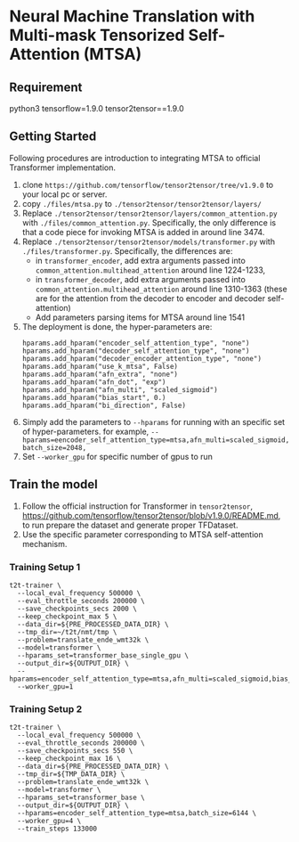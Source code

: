 # Neural Machine Translation with Multi-mask Tensorized Self-Attention (MTSA)

## Requirement

python3
tensorflow=1.9.0
tensor2tensor==1.9.0

## Getting Started

Following procedures are introduction to integrating MTSA to official Transformer implementation.

1. clone `https://github.com/tensorflow/tensor2tensor/tree/v1.9.0` to your local pc or server.
2. copy `./files/mtsa.py` to `./tensor2tensor/tensor2tensor/layers/`
3. Replace `./tensor2tensor/tensor2tensor/layers/common_attention.py` with `./files/common_attention.py`. Specifically, the only difference is that a code piece for invoking MTSA is added in around line 3474.
4. Replace `./tensor2tensor/tensor2tensor/models/transformer.py` with `./files/transformer.py`. Specifically, the differences are:
    * in `transformer_encoder`, add extra arguments passed into `common_attention.multihead_attention` around line 1224-1233, 
    * in `transformer_decoder`, add extra arguments passed into `common_attention.multihead_attention` around line 1310-1363 (these are for the attention from the decoder to encoder and decoder self-attention)
    * Add parameters parsing items for MTSA around line 1541
5. The deployment is done, the hyper-parameters are:
    ```
    hparams.add_hparam("encoder_self_attention_type", "none")
    hparams.add_hparam("decoder_self_attention_type", "none")
    hparams.add_hparam("decoder_encoder_attention_type", "none")
    hparams.add_hparam("use_k_mtsa", False)
    hparams.add_hparam("afn_extra", "none")
    hparams.add_hparam("afn_dot", "exp")
    hparams.add_hparam("afn_multi", "scaled_sigmoid")
    hparams.add_hparam("bias_start", 0.)
    hparams.add_hparam("bi_direction", False)
    ```
6. Simply add the parameters to `--hparams` for running with an specific set of hyper-parameters. for example, `--hparams=eencoder_self_attention_type=mtsa,afn_multi=scaled_sigmoid,batch_size=2048,`
7. Set `--worker_gpu` for specific number of gpus to run

## Train the model

1. Follow the official instruction for Transformer in `tensor2tensor`, https://github.com/tensorflow/tensor2tensor/blob/v1.9.0/README.md, to run prepare the dataset and generate proper TFDataset.
2. Use the specific parameter corresponding to MTSA self-attention mechanism.

### Training Setup 1 
```
t2t-trainer \
  --local_eval_frequency 500000 \
  --eval_throttle_seconds 200000 \
  --save_checkpoints_secs 2000 \
  --keep_checkpoint_max 5 \
  --data_dir=${PRE_PROCESSED_DATA_DIR} \
  --tmp_dir=~/t2t/nmt/tmp \
  --problem=translate_ende_wmt32k \
  --model=transformer \
  --hparams_set=transformer_base_single_gpu \
  --output_dir=${OUTPUT_DIR} \
  --hparams=encoder_self_attention_type=mtsa,afn_multi=scaled_sigmoid,bias_start=5.,\
  --worker_gpu=1
```

### Training Setup 2
```
t2t-trainer \
  --local_eval_frequency 500000 \
  --eval_throttle_seconds 200000 \
  --save_checkpoints_secs 550 \
  --keep_checkpoint_max 16 \
  --data_dir=${PRE_PROCESSED_DATA_DIR} \
  --tmp_dir=${TMP_DATA_DIR} \
  --problem=translate_ende_wmt32k \
  --model=transformer \
  --hparams_set=transformer_base \
  --output_dir=${OUTPUT_DIR} \
  --hparams=encoder_self_attention_type=mtsa,batch_size=6144 \
  --worker_gpu=4 \
  --train_steps 133000 
```
    
    






